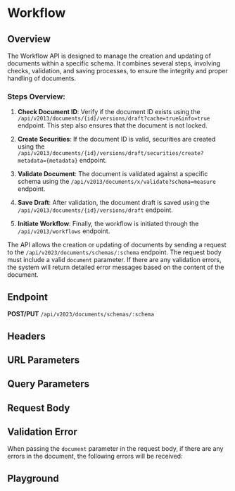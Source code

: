 <script setup>
import SwaggerUI from "../../swagger/view/SwaggerUI.vue"
import swaggerJson from "../../swagger/json/ircc/workflow.json";

const swaggerSpecs = [
  { json: swaggerJson, protected: true },
];

</script>

# Workflow

## Overview

The Workflow API is designed to manage the creation and updating of documents within a specific schema. It combines several steps, involving checks, validation, and saving processes, to ensure the integrity and proper handling of documents.

### Steps Overview:

1. **Check Document ID**: Verify if the document ID exists using the `/api/v2013/documents/{id}/versions/draft?cache=true&info=true` endpoint. This step also ensures that the document is not locked.

2. **Create Securities**: If the document ID is valid, securities are created using the `/api/v2013/documents/{id}/versions/draft/securities/create?metadata={metadata}` endpoint.

3. **Validate Document**: The document is validated against a specific schema using the `/api/v2013/documents/x/validate?schema=measure` endpoint.

4. **Save Draft**: After validation, the document draft is saved using the `/api/v2013/documents/{id}/versions/draft` endpoint.

5. **Initiate Workflow**: Finally, the workflow is initiated through the `/api/v2013/workflows` endpoint.

The API allows the creation or updating of documents by sending a request to the `/api/v2023/documents/schemas/:schema` endpoint. The request body must include a valid `document` parameter. If there are any validation errors, the system will return detailed error messages based on the content of the document.

## Endpoint

**POST/PUT** `/api/v2023/documents/schemas/:schema`

## Headers
<!--@include: ../../components/common/header/authorization.md-->

## URL Parameters
<!--@include: ../../components/common/url/schema.md-->

## Query Parameters
<!--@include: ../../components/common/query/realm.md-->

## Request Body
<!--@include: ../../components/ircc/workflow/request-body.md-->

## Validation Error
<!--@include: ../../components/ircc/workflow/request-error.md-->

When passing the `document` parameter in the request body, if there are any errors in the document, the following errors will be received:

<!--@include: ../../components/common/validation-error.md-->

## Playground

<SwaggerUI :swaggerSpecs="swaggerSpecs" />